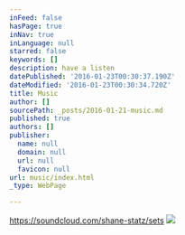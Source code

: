```yaml
---
inFeed: false
hasPage: true
inNav: true
inLanguage: null
starred: false
keywords: []
description: have a listen
datePublished: '2016-01-23T00:30:37.190Z'
dateModified: '2016-01-23T00:30:34.720Z'
title: Music
author: []
sourcePath: _posts/2016-01-21-music.md
published: true
authors: []
publisher:
  name: null
  domain: null
  url: null
  favicon: null
url: music/index.html
_type: WebPage

---
```

https://soundcloud.com/shane-statz/sets
![](https://the-grid-user-content.s3-us-west-2.amazonaws.com/e42fd57c-34e0-41d0-b5a1-4798a43043c6.jpg)